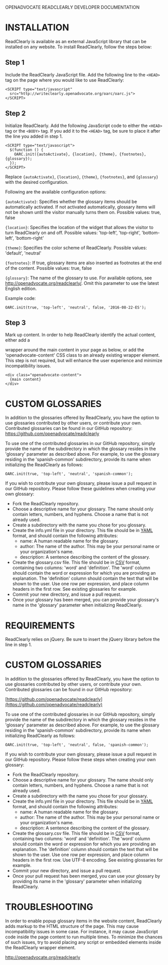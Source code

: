 OPENADVOCATE READCLEARLY DEVELOPER DOCUMENTATION

# INSTALLATION

ReadClearly is available as an external JavaScript library that can be
installed on any website. To install ReadClearly, follow the steps
below:

## Step 1

Include the ReadClearly JavaScript file. Add the following line to the
`<HEAD>` tag on the page where you would like to use ReadClearly:

```
<SCRIPT type="text/javascript"
  src="http://writeclearly.openadvocate.org/oarc/oarc.js">
</SCRIPT>
```

## Step 2

Initialize ReadClearly. Add the following JavaScript code to either
the `<HEAD>` tag or the `<BODY>` tag. If you add it to the `<HEAD>`
tag, be sure to place it after the line you added in step 1.

```
<SCRIPT type="text/javascript">
  $(function () {
    OARC.init({autoActivate}, {location}, {theme}, {footnotes}, {glossary});
  });
</SCRIPT>
```

Replace `{autoActivate}`, `{location}`, `{theme}`, `{footnotes}`, and 
`{glossary}` with the desired configuration.

Following are the available configuration options:

`{autoActivate}`: Specifies whether the glossary items should be
automatically activated. If not activated automatically, glossary
items will not be shown until the visitor manually turns them
on. Possible values: true, false

`{location}`: Specifies the location of the widget that allows the
visitor to turn ReadClearly on and off. Possible values: 'top-left',
'top-right', 'bottom-left', 'bottom-right'

`{theme}`: Specifies the color scheme of ReadClearly. Possible values:
'default', 'neutral'

`{footnotes}`: If true, glossary items are also inserted as footnotes
at the end of the content. Possible values: true, false

`{glossary}`: The name of the glossary to use. For available options,
see http://openadvocate.org/readclearly/.  Omit this parameter to use
the latest English edition.

Example code:

```
OARC.init(true, 'top-left', 'neutral', false, '2016-08-22-ES');
```

## Step 3

Mark up content. In order to help ReadClearly identify the actual
content, either add a <div> wrapper around the main content in your
page as below, or add the 'openadvocate-content' CSS class to an
already existing wrapper element. This step is not required, but will
enhance the user experience and minimize incompatibility issues.

```
<div class="openadvocate-content">
  {main content}
</div>
```


# CUSTOM GLOSSARIES

In addition to the glossaries offered by ReadClearly, you have the
option to use glossaries contributed by other users, or contribute
your own. Contributed glossaries can be found in our GitHub
repository: https://github.com/openadvocate/readclearly

To use one of the contributed glossaries in our GitHub repository,
simply provide the name of the subdirectory in which the glossary
resides in the 'glossary' parameter as described above. For example,
to use the glossary residing in the 'spanish-common' subdirectory,
provide its name when initializing the ReadClearly as follows:

```
OARC.init(true, 'top-left', 'neutral', 'spanish-common');
```

If you wish to contribute your own glossary, please issue a pull
request in our GitHub repository. Please follow these guidelines when
creating your own glossary:

 - Fork the ReadClearly repository.
  - Choose a descriptive name for your glossary. The name should only contain
    letters, numbers, and hyphens. Choose a name that is not already used.
  - Create a subdirectory with the name you chose for you glossary.
  - Create the info.yml file in your directory. This file should be in [YAML](https://en.wikipedia.org/wiki/YAML)
    format, and should contain the following attributes:
     - name: A human readable name for the glossary.
     - author: The name of the author. This may be your personal name or your
       organization's name.
     - description: A sentence describing the content of the glossary.
  - Create the glossary.csv file. This file should be in [CSV](https://en.wikipedia.org/wiki/Comma-separated_values)
    format, containing two columns: 'word' and 'definition'. The 'word' column
    should contain the word or expression for which you are providing 
    an explanation. The 'definition' column should contain the text that will be
    shown to the user. Use one row per expression, and place column headers
    in the first row. See existing glossaries for example.
  - Commit your new directory, and issue a pull request. 
  - Once your glossary has been merged, you can provide your glossary's name
    in the 'glossary' parameter when initializing ReadClearly.

# REQUIREMENTS

ReadClearly relies on jQuery. Be sure to insert the jQuery library
before the line in step 1.

# CUSTOM GLOSSARIES

In addition to the glossaries offered by ReadClearly, you have the option to
use glossaries contributed by other users, or contribute your own. Contributed
glossaries can be found in our GitHub repository:

[https://github.com/openadvocate/readclearly](https://github.com/openadvocate/readclearly)

To use one of the contributed glossaries in our GitHub repository, simply
provide the name of the subdirectory in which the glossary resides in the 
'glossary' parameter as described above. For example, to use the glossary
residing in the 'spanish-common' subdirectory, provide its name when 
initializing ReadClearly as follows:

```
OARC.init(true, 'top-left', 'neutral', false, 'spanish-common');
```

If you wish to contribute your own glossary, please issue a pull request in
our GitHub repository. Please follow these steps when creating your own
glossary:

  - Fork the ReadClearly repository.
  - Choose a descriptive name for your glossary. The name should only contain
    letters, numbers, and hyphens. Choose a name that is not already used.
  - Create a subdirectory with the name you chose for your glossary.
  - Create the info.yml file in your directory. This file should be in [YAML](https://en.wikipedia.org/wiki/YAML)
    format, and should contain the following attributes:
     - name: A human readable name for the glossary.
     - author: The name of the author. This may be your personal name or your
       organization's name.
     - description: A sentence describing the content of the glossary.
  - Create the glossary.csv file. This file should be in [CSV](https://en.wikipedia.org/wiki/Comma-separated_values)
    format, containing two columns: 'word' and 'definition'. The 'word' column
    should contain the word or expression for which you are providing 
    an explanation. The 'definition' column should contain the text that will be
    shown to the user. Use one row per expression, and place column headers
    in the first row. Use UTF-8 encoding. See existing glossaries for example.
  - Commit your new directory, and issue a pull request. 
  - Once your pull request has been merged, you can use your glossary by 
    providing its name in the 'glossary' parameter when initializing 
    ReadClearly.

# TROUBLESHOOTING

In order to enable popup glossary items in the website content,
ReadClearly adds markup to the HTML structure of the page. This may
cause incompatibility issues in some case. For instance, it may cause
JavaScript code inside the page content to run multiple times. To
minimize the chances of such issues, try to avoid placing any script
or embedded elements inside the ReadClearly wrapper element.

http://openadvocate.org/readclearly
